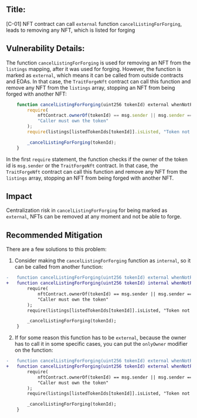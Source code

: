 ## Title:
[C-01] NFT contract can call `external` function `cancelListingForForging`, leads to removing any NFT, which is listed for forging

## Vulnerability Details:
The function `cancelListingForForging` is used for removing an NFT from the `listings` mapping, after it was used for forging. However, the function is marked as `external`, which means it can be called from outside contracts and EOAs. In that case, the `TraitForgeNft` contract can call this function and remove any NFT from the `listings` array, stopping an NFT from being forged with another NFT:

``` javascript
    function cancelListingForForging(uint256 tokenId) external whenNotPaused nonReentrant {
        require(
            nftContract.ownerOf(tokenId) == msg.sender || msg.sender == address(nftContract),
            "Caller must own the token"
        );
        require(listings[listedTokenIds[tokenId]].isListed, "Token not listed for forging");

        _cancelListingForForging(tokenId);
    }
```

In the first `require` statement, the function checks if the owner of the token id is `msg.sender` or the `TraitForgeNft` contract. In that case, the `TraitForgeNft` contract can call this function and remove any NFT from the `listings` array, stopping an NFT from being forged with another NFT.

## Impact
Centralization risk in `cancelListingForForging` for being marked as `external`, NFTs can be removed at any moment and not be able to forge.

## Recommended Mitigation
There are a few solutions to this problem:
1. Consider making the `cancelListingForForging` function as `internal`, so it can be called from another function:

``` diff
-   function cancelListingForForging(uint256 tokenId) external whenNotPaused nonReentrant {
+   function cancelListingForForging(uint256 tokenId) internal whenNotPaused nonReentrant {
        require(
            nftContract.ownerOf(tokenId) == msg.sender || msg.sender == address(nftContract),
            "Caller must own the token"
        );
        require(listings[listedTokenIds[tokenId]].isListed, "Token not listed for forging");

        _cancelListingForForging(tokenId);
    }
```

2. If for some reason this function has to be `external`, because the owner has to call it in some specific cases, you can put the `onlyOwner` modifier on the function:

``` diff
-   function cancelListingForForging(uint256 tokenId) external whenNotPaused nonReentrant {
+   function cancelListingForForging(uint256 tokenId) external whenNotPaused nonReentrant onlyOwner {
        require(
            nftContract.ownerOf(tokenId) == msg.sender || msg.sender == address(nftContract),
            "Caller must own the token"
        );
        require(listings[listedTokenIds[tokenId]].isListed, "Token not listed for forging");

        _cancelListingForForging(tokenId);
    }
```